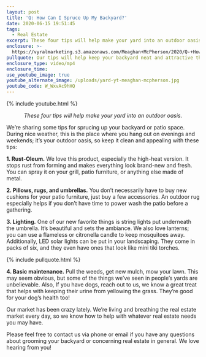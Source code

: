 ```yaml
---
layout: post
title: 'Q: How Can I Spruce Up My Backyard?'
date: 2020-06-15 19:51:45
tags:
  - Real Estate
excerpt: These four tips will help make your yard into an outdoor oasis.
enclosure: >-
  https://vyralmarketing.s3.amazonaws.com/Meaghan+McPherson/2020/Q-+How+Can+I+Spruce+Up+My+Backyard_.mp4
pullquote: Our tips will help keep your backyard neat and attractive this summer.
enclosure_type: video/mp4
enclosure_time:
use_youtube_image: true
youtube_alternate_image: /uploads/yard-yt-meaghan-mcpherson.jpg
youtube_code: W_WxvAc9hHQ
---
```


{% include youtube.html %}

<p style="text-align:center"><em>These four tips will help make your yard into an outdoor oasis.</em></p>

We’re sharing some tips for sprucing up your backyard or patio space. During nice weather, this is the place where you hang out on evenings and weekends; it’s your outdoor oasis, so keep it clean and appealing with these tips:

**1\. Rust-Oleum.** We love this product, especially the high-heat version. It stops rust from forming and makes everything look brand-new and fresh. You can spray it on your grill, patio furniture, or anything else made of metal.

**2\. Pillows, rugs, and umbrellas.** You don’t necessarily have to buy new cushions for your patio furniture, just buy a few accessories. An outdoor rug especially helps if you don’t have time to power wash the patio before a gathering.

**3\. Lighting.** One of our new favorite things is string lights put underneath the umbrella. It’s beautiful and sets the ambiance. We also love lanterns; you can use a flameless or citronella candle to keep mosquitoes away. Additionally, LED solar lights can be put in your landscaping. They come in packs of six, and they even have ones that look like mini tiki torches.

{% include pullquote.html %}

**4\. Basic maintenance.** Pull the weeds, get new mulch, mow your lawn. This may seem obvious, but some of the things we’ve seen in people’s yards are unbelievable. Also, If you have dogs, reach out to us, we know a great treat that helps with keeping their urine from yellowing the grass. They’re good for your dog’s health too!&nbsp;

Our market has been crazy lately. We’re living and breathing the real estate market every day, so we know how to help with whatever real estate needs you may have.

Please feel free to contact us via phone or email if you have any questions about grooming your backyard or concerning real estate in general. We love hearing from you\!
